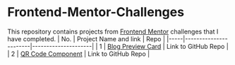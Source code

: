 # Frontend-Mentor-Challenges
This repository contains projects from [Frontend Mentor](https://www.frontendmentor.io/challenges) challenges that I have completed.
| No. | Project Name and link | Repo                |
|-----|-----------------------|---------------------|
| 1   | [Blog Preview Card](https://davymcdick.github.io/Frontend-Mentor-Challenges/Blog%20Preview%20Card/)     | Link to GitHub Repo |
| 2   | [QR Code Component](https://davymcdick.github.io/Frontend-Mentor-Challenges/QR%20Code%20Component/)     | Link to GitHub Repo |
